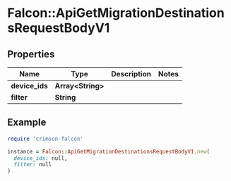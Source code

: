 # Falcon::ApiGetMigrationDestinationsRequestBodyV1

## Properties

| Name | Type | Description | Notes |
| ---- | ---- | ----------- | ----- |
| **device_ids** | **Array&lt;String&gt;** |  |  |
| **filter** | **String** |  |  |

## Example

```ruby
require 'crimson-falcon'

instance = Falcon::ApiGetMigrationDestinationsRequestBodyV1.new(
  device_ids: null,
  filter: null
)
```

